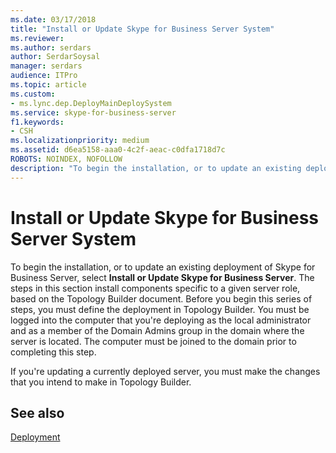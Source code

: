 ```yaml
---
ms.date: 03/17/2018
title: "Install or Update Skype for Business Server System"
ms.reviewer: 
ms.author: serdars
author: SerdarSoysal
manager: serdars
audience: ITPro
ms.topic: article
ms.custom:
- ms.lync.dep.DeployMainDeploySystem
ms.service: skype-for-business-server
f1.keywords:
- CSH
ms.localizationpriority: medium
ms.assetid: d6ea5158-aaa0-4c2f-aeac-c0dfa1718d7c
ROBOTS: NOINDEX, NOFOLLOW
description: "To begin the installation, or to update an existing deployment of Skype for Business Server, select Install, or Update Skype for Business Server. The steps in this section installs components specific to a given server role, based on the Topology Builder document. Before you begin this series of steps, you must define the deployment in Topology Builder. You must be logged into the computer that you're deploying as the local administrator and as a member of the Domain Admins group in the domain where the server is located. The computer must be joined to the domain before completing this step."
---
```


# Install or Update Skype for Business Server System

To begin the installation, or to update an existing deployment of Skype for Business Server, select **Install or Update Skype for Business Server**. The steps in this section install components specific to a given server role, based on the Topology Builder document. Before you begin this series of steps, you must define the deployment in Topology Builder. You must be logged into the computer that you're deploying as the local administrator and as a member of the Domain Admins group in the domain where the server is located. The computer must be joined to the domain prior to completing this step.

If you're updating a currently deployed server, you must make the changes that you intend to make in Topology Builder.

## See also

[Deployment](/previous-versions/office/lync-server-2013/lync-server-2013-deployment)
